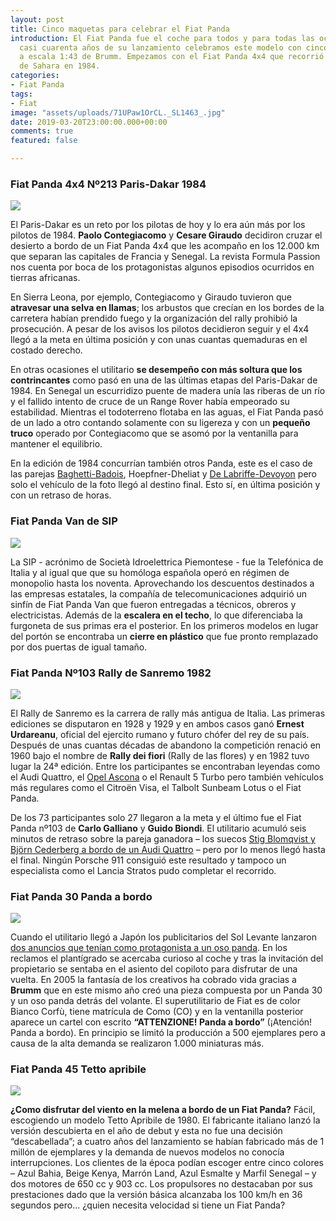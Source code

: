 ```yaml
---
layout: post
title: Cinco maquetas para celebrar el Fiat Panda
introduction: El Fiat Panda fue el coche para todos y para todas las ocasiones. A
  casi cuarenta años de su lanzamiento celebramos este modelo con cinco miniaturas
  a escala 1:43 de Brumm. Empezamos con el Fiat Panda 4x4 que recorrió el desierto
  de Sahara en 1984.
categories:
- Fiat Panda
tags:
- Fiat
image: "assets/uploads/71UPaw1OrCL._SL1463_.jpg"
date: 2019-03-20T23:00:00.000+00:00
comments: true
featured: false

---
```

### Fiat Panda 4x4 Nº213 Paris-Dakar 1984

<img src="https://images-na.ssl-images-amazon.com/images/I/61plrYkRKSL._SL1250_.jpg" class="responsive-img center">

El Paris-Dakar es un reto por los pilotas de hoy y lo era aún más por los pilotos de 1984. **Paolo Contegiacomo** y **Cesare Giraudo** decidiron cruzar el desierto a bordo de un Fiat Panda 4x4 que les acompaño en los 12.000 km que separan las capitales de Francia y Senegal. La revista Formula Passion nos cuenta por boca de los protagonistas algunos episodios ocurridos en tierras africanas.

En Sierra Leona, por ejemplo, Contegiacomo y Giraudo tuvieron que **atravesar una selva en llamas**; los arbustos que crecían en los bordes de la carretera habían prendido fuego y la organización del rally prohibió la prosecución. A pesar de los avisos los pilotos decidieron seguir y el 4x4 llegó a la meta en última posición y con unas cuantas quemaduras en el costado derecho.

En otras ocasiones el utilitario **se desempeño con más soltura que los contrincantes** como pasó en una de las últimas etapas del Paris-Dakar de 1984. En Senegal un escurridizo puente de madera unía las riberas de un río y el fallido intento de cruce de un Range Rover había empeorado su estabilidad. Mientras el todoterreno flotaba en las aguas, el Fiat Panda pasó de un lado a otro contando solamente con su ligereza y con un **pequeño truco** operado por Contegiacomo que se asomó por la ventanilla para mantener el equilibrio.

En la edición de 1984 concurrían también otros Panda, este es el caso de las parejas [Baghetti-Badois](https://www.amazon.es/BRUMM-BM0442B-Abandon-P-DAKAR1984-BAGHETTI-BADOIS/dp/B073TLCR9H/ref=sr_1_6?s=toys&ie=UTF8&qid=1553436505&sr=1-6&keywords=fiat+panda), Hoepfner-Dheliat y [De Labriffe-Devoyon](https://www.amazon.es/BRUMM-BM0459-RETIRED-PARIS-DAKAR-LABRIFFE-DEVOYON/dp/B0020GL11E/ref=sr_1_21?s=toys&ie=UTF8&qid=1553436505&sr=1-21&keywords=fiat+panda) pero solo el vehículo de la foto llegó al destino final. Esto sí, en última posición y con un retraso de horas.

### Fiat Panda Van de SIP

<img src="https://images-na.ssl-images-amazon.com/images/I/61RlBkxNJQL._SL1250_.jpg" class="responsive-img center">

La SIP - acrónimo de Società Idroelettrica Piemontese - fue la Telefónica de Italia y al igual que que su homóloga española operó en régimen de monopolio hasta los noventa. Aprovechando los descuentos destinados a las empresas estatales, la compañía de telecomunicaciones adquirió un sinfín de Fiat Panda Van que fueron entregadas a técnicos, obreros y electricistas. Además de la **escalera en el techo**, lo que diferenciaba la furgoneta de sus primas era el posterior. En los primeros modelos en lugar del portón se encontraba un **cierre en plástico** que fue pronto remplazado por dos puertas de igual tamaño.

### Fiat Panda Nº103 Rally de Sanremo 1982

<img src="https://images-na.ssl-images-amazon.com/images/I/61T4TVa%2B4QL._SL1250_.jpg" class="responsive-img center">

El Rally de Sanremo es la carrera de rally más antigua de Italia. Las primeras ediciones se disputaron en 1928 y 1929 y en ambos casos ganó **Ernest Urdareanu**, oficial del ejercito rumano y futuro chófer del rey de su país. Después de unas cuantas décadas de abandono la competición renació en 1960 bajo el nombre de **Rally dei fiori** (Rally de las flores) y en 1982 tuvo lugar la 24ª edición. Entre los participantes se encontraban leyendas como el Audi Quattro, el [Opel Ascona](https://www.amazon.es/CMR-Miniatura-colecci%C3%B3n-WRC002-Blanco/dp/B07NSSWKCW/ref=sr_1_5?s=toys&ie=UTF8&qid=1553538435&sr=1-5&keywords=opel+ascona) o el Renault 5 Turbo pero también vehículos más regulares como el Citroën Visa, el Talbolt Sunbeam Lotus o el Fiat Panda.

De los 73 participantes solo 27 llegaron a la meta y el último fue el Fiat Panda nº103 de **Carlo Galliano** y **Guido Biondi**. El utilitario acumuló seis minutos de retraso sobre la pareja ganadora – los suecos [Stig Blomqvist y Björn Cederberg a bordo de un Audi Quattro](https://www.amazon.es/TROFEU-TF1606-Quattro-Winner-S-BLOMQVIST-B-CEDERBERG/dp/B07F63S58T/ref=sr_1_66?s=toys&ie=UTF8&qid=1553538285&sr=1-66&keywords=audi+quattro&refinements=p_n_availability%3A831279031) – pero por lo menos llegó hasta el final. Ningún Porsche 911 consiguió este resultado y tampoco un especialista como el Lancia Stratos pudo completar el recorrido.

### Fiat Panda 30 Panda a bordo

<img src="https://images-na.ssl-images-amazon.com/images/I/71Aok%2B0HEcL._SL1250_.jpg" class="responsive-img center">

Cuando el utilitario llegó a Japón los publicitarios del Sol Levante lanzaron [dos anuncios que tenían como protagonista a un oso panda](https://www.youtube.com/watch?v=8VjT2qxndcs). En los reclamos el plantígrado se acercaba curioso al coche y tras la invitación del propietario se sentaba en el asiento del copiloto para disfrutar de una vuelta. En 2005 la fantasía de los creativos ha cobrado vida gracias a **Brumm** que en este mismo año creó una pieza compuesta por un Panda 30 y un oso panda detrás del volante. El superutilitario de Fiat es de color Bianco Corfù, tiene matrícula de Como (CO) y en la ventanilla posterior aparece un cartel con escrito **“ATTENZIONE! Panda a bordo”** (¡Atención! Panda a bordo). En principio se limitó la producción a 500 ejemplares pero a causa de la alta demanda se realizaron 1.000 miniaturas más.

### Fiat Panda 45 Tetto apribile

<img src="https://images-na.ssl-images-amazon.com/images/I/61HZtdmac%2BL._SL1250_.jpg" class="responsive-img center">

**¿Como disfrutar del viento en la melena a bordo de un Fiat Panda?** Fácil, escogiendo un modelo Tetto Apribile de 1980. El fabricante italiano lanzó la versión descubierta en el año de debut y esta no fue una decisión “descabellada”; a cuatro años del lanzamiento se habían fabricado más de 1 millón de ejemplares y la demanda de nuevos modelos no conocía interrupciones. Los clientes de la época podían escoger entre cinco colores – Azul Bahia, Beige Kenya, Marrón Land, Azul Esmalte y Marfil Senegal – y dos motores de 650 cc y 903 cc. Los propulsores no destacaban por sus prestaciones dado que la versión básica alcanzaba los 100 km/h en 36 segundos pero... ¿quien necesita velocidad si tiene un Fiat Panda?
